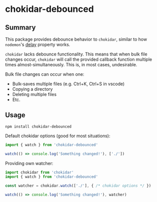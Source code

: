 # chokidar-debounced

## Summary

This package provides debounce behavior to `chokidar`, similar to how `nodemon`'s [delay](https://github.com/remy/nodemon#delaying-restarting) property works.

`chokidar` lacks debounce functionality. This means that when bulk file changes occur, `chokidar` will call the provided callback function multiple times almost-simultaneously. This is, in most cases, undesirable.

Bulk file changes can occur when one:
* Bulk-saves multiple files (e.g. Ctrl+K, Ctrl+S in vscode)
* Copying a directory
* Deleting multiple files
* Etc.

## Usage

`npm install chokidar-debounced`

Default chokidar options (good for most situations):

```typescript
import { watch } from 'chokidar-debounced'

watch(() => console.log('Something changed!'), ['./'])
```

Providing own watcher:

```typescript
import chokidar from 'chokidar'
import { watch } from 'chokidar-debounced'

const watcher = chokidar.watch(['./'], { /* chokidar options */ })

watch(() => console.log('Something changed!'), watcher)
```
